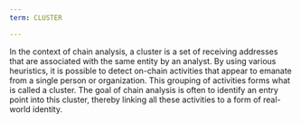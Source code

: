 ```yaml
---
term: CLUSTER

---
```

In the context of chain analysis, a cluster is a set of receiving addresses that are associated with the same entity by an analyst. By using various heuristics, it is possible to detect on-chain activities that appear to emanate from a single person or organization. This grouping of activities forms what is called a cluster. The goal of chain analysis is often to identify an entry point into this cluster, thereby linking all these activities to a form of real-world identity.